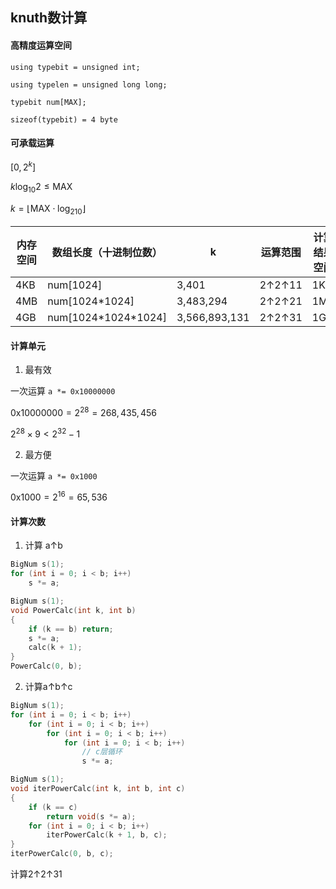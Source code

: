 ## knuth数计算

#### 高精度运算空间

`using typebit = unsigned int;`

`using typelen = unsigned long long;`

`typebit num[MAX];`

`sizeof(typebit) = 4 byte`

#### 可承载运算

 $[0,2^k]$

$k\log_{10}2\le\mathrm{MAX}$

$k=\lfloor\mathrm{MAX\cdot\log_210}\rfloor$

| 内存空间 | 数组长度（十进制位数）   | k              | 运算范围 | 计算结果空间 |
| ------- | ------------------------ | ------------- | -------- | -------- |
| 4KB      | num[1024]            | 3,401    | 2↑2↑11  | 1KB |
| 4MB      | num[1024\*1024]       | 3,483,294 | 2↑2↑21  | 1MB |
| 4GB      | num[1024\*1024\*1024] | 3,566,893,131 | 2↑2↑31  | 1GB |

#### 计算单元

1. 最有效

一次运算 `a *= 0x10000000`

$\mathrm{0x10000000}=2^{28}=268,435,456$

$2^{28}\times 9<2^{32}-1$

2. 最方便

一次运算 `a *= 0x1000`

$\mathrm{0x1000}=2^{16}=65,536$

#### 计算次数

1. 计算 a↑b

```cpp
BigNum s(1);
for (int i = 0; i < b; i++)
    s *= a;
```

```cpp
BigNum s(1);
void PowerCalc(int k, int b)
{
    if (k == b)	return;
    s *= a;
    calc(k + 1);
}
PowerCalc(0, b);
```

2. 计算a↑b↑c

```cpp
BigNum s(1);
for (int i = 0; i < b; i++)
    for (int i = 0; i < b; i++)
        for (int i = 0; i < b; i++)
            for (int i = 0; i < b; i++)
            	// c层循环
				s *= a;
```

```cpp
BigNum s(1);
void iterPowerCalc(int k, int b, int c)
{
    if (k == c)
        return void(s *= a);
    for (int i = 0; i < b; i++)
        iterPowerCalc(k + 1, b, c);
}
iterPowerCalc(0, b, c);
```

计算2↑2↑31

